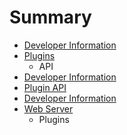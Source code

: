 # Summary

* [Developer Information](docs/developer_information.md)
* [Plugins](docs/plugins/README.md)
   * API
* [Developer Information](docs/developer_information.md)
* [Plugin API](docs/plugins/api.md)
* [Developer Information](docs/developer_information.md)
* [Web Server](docs/README.md)
   * Plugins

